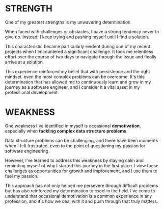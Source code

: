 # STRENGTH

One of my greatest strengths is my unwavering determination. 

When faced with challenges or obstacles, I have a strong tendency never to give up. Instead, I keep trying and pushing myself until I find a solution. 

This characteristic became particularly evident during one of my recent projects when I encountered a significant challenge. It took me relentless effort over the course of two days to navigate through the issue and finally arrive at a solution. 

This experience reinforced my belief that with persistence and the right mindset, even the most complex problems can be overcome. It's this determination that has allowed me to continuously learn and grow in my journey as a software engineer, and I consider it a vital asset in my professional development.

# WEAKNESS

One weakness I've identified in myself is occasional **demotivation**, especially when **tackling complex data structure problems**. 

Data structure problems can be challenging, and there have been moments when I felt frustrated, even to the point of questioning my passion for software engineering. 

However, I've learned to address this weakness by staying calm and reminding myself of why I started this journey in the first place. I view these challenges as opportunities for growth and improvement, and I use them to fuel my passion. 

This approach has not only helped me persevere through difficult problems but has also reinforced my determination to excel in the field. I've come to understand that occasional demotivation is a common experience in any profession, and it's how we deal with it and push through that truly matters.
